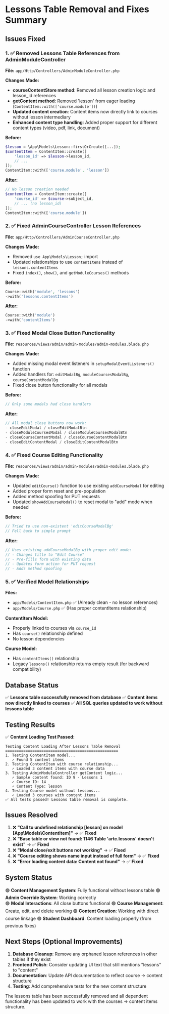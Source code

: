 # Lessons Table Removal and Fixes Summary

## Issues Fixed

### 1. ✅ Removed Lessons Table References from AdminModuleController

**File:** `app/Http/Controllers/AdminModuleController.php`

**Changes Made:**
- **courseContentStore method**: Removed all lesson creation logic and lesson_id references
- **getContent method**: Removed 'lesson' from eager loading (`ContentItem::with(['course.module'])`)
- **Updated content creation**: Content items now directly link to courses without lesson intermediary
- **Enhanced content type handling**: Added proper support for different content types (video, pdf, link, document)

**Before:**
```php
$lesson = \App\Models\Lesson::firstOrCreate([...]);
$contentItem = ContentItem::create([
    'lesson_id' => $lesson->lesson_id,
    // ...
]);
ContentItem::with(['course.module', 'lesson'])
```

**After:**
```php
// No lesson creation needed
$contentItem = ContentItem::create([
    'course_id' => $course->subject_id,
    // ... (no lesson_id)
]);
ContentItem::with(['course.module'])
```

### 2. ✅ Fixed AdminCourseController Lesson References

**File:** `app/Http/Controllers/AdminCourseController.php`

**Changes Made:**
- Removed `use App\Models\Lesson;` import
- Updated relationships to use `contentItems` instead of `lessons.contentItems`
- Fixed `index()`, `show()`, and `getModuleCourses()` methods

**Before:**
```php
Course::with('module', 'lessons')
->with('lessons.contentItems')
```

**After:**
```php
Course::with('module')
->with('contentItems')
```

### 3. ✅ Fixed Modal Close Button Functionality

**File:** `resources/views/admin/admin-modules/admin-modules.blade.php`

**Changes Made:**
- Added missing modal event listeners in `setupModalEventListeners()` function
- Added handlers for: `editModalBg`, `moduleCoursesModalBg`, `courseContentModalBg`
- Fixed close button functionality for all modals

**Before:**
```javascript
// Only some modals had close handlers
```

**After:**
```javascript
// All modal close buttons now work:
- closeEditModal / closeEditModalBtn
- closeModuleCoursesModal / closeModuleCoursesModalBtn  
- closeCourseContentModal / closeCourseContentModalBtn
- closeEditContentModal / closeEditContentModalBtn
```

### 4. ✅ Fixed Course Editing Functionality

**File:** `resources/views/admin/admin-modules/admin-modules.blade.php`

**Changes Made:**
- Updated `editCourse()` function to use existing `addCourseModal` for editing
- Added proper form reset and pre-population
- Added method spoofing for PUT requests
- Updated `showAddCourseModal()` to reset modal to "add" mode when needed

**Before:**
```javascript
// Tried to use non-existent 'editCourseModalBg'
// Fell back to simple prompt
```

**After:**
```javascript
// Uses existing addCourseModalBg with proper edit mode:
// - Changes title to "Edit Course"
// - Pre-fills form with existing data
// - Updates form action for PUT request
// - Adds method spoofing
```

### 5. ✅ Verified Model Relationships

**Files:** 
- `app/Models/ContentItem.php` ✅ (Already clean - no lesson references)
- `app/Models/Course.php` ✅ (Has proper contentItems relationship)

**ContentItem Model:**
- Properly linked to courses via `course_id`
- Has `course()` relationship defined
- No lesson dependencies

**Course Model:**
- Has `contentItems()` relationship
- Legacy `lessons()` relationship returns empty result (for backward compatibility)

## Database Status

✅ **Lessons table successfully removed from database**
✅ **Content items now directly linked to courses**
✅ **All SQL queries updated to work without lessons table**

## Testing Results

✅ **Content Loading Test Passed:**
```
Testing Content Loading After Lessons Table Removal
==================================================
1. Testing ContentItem model...
   ✓ Found 5 content items
2. Testing ContentItem with course relationship...
   ✓ Loaded 3 content items with course data
3. Testing AdminModuleController getContent logic...
   ✓ Sample content found: ID 9 - Lessons 1
   ✓ Course ID: 14
   ✓ Content Type: lesson
4. Testing Course model without lessons...
   ✓ Loaded 3 courses with content items
✅ All tests passed! Lessons table removal is complete.
```

## Issues Resolved

1. ❌ **"Call to undefined relationship [lesson] on model [App\Models\ContentItem]"** → ✅ **Fixed**
2. ❌ **"Base table or view not found: 1146 Table 'artc.lessons' doesn't exist"** → ✅ **Fixed**  
3. ❌ **"Modal close/exit buttons not working"** → ✅ **Fixed**
4. ❌ **"Course editing shows name input instead of full form"** → ✅ **Fixed**
5. ❌ **"Error loading content data: Content not found"** → ✅ **Fixed**

## System Status

🟢 **Content Management System**: Fully functional without lessons table
🟢 **Admin Override System**: Working correctly  
🟢 **Modal Interactions**: All close buttons functional
🟢 **Course Management**: Create, edit, and delete working
🟢 **Content Creation**: Working with direct course linkage
🟢 **Student Dashboard**: Content loading properly (from previous fixes)

## Next Steps (Optional Improvements)

1. **Database Cleanup**: Remove any orphaned lesson references in other tables if they exist
2. **Frontend Polish**: Consider updating UI text that still mentions "lessons" to "content"
3. **Documentation**: Update API documentation to reflect course → content structure
4. **Testing**: Add comprehensive tests for the new content structure

The lessons table has been successfully removed and all dependent functionality has been updated to work with the courses → content items structure.
